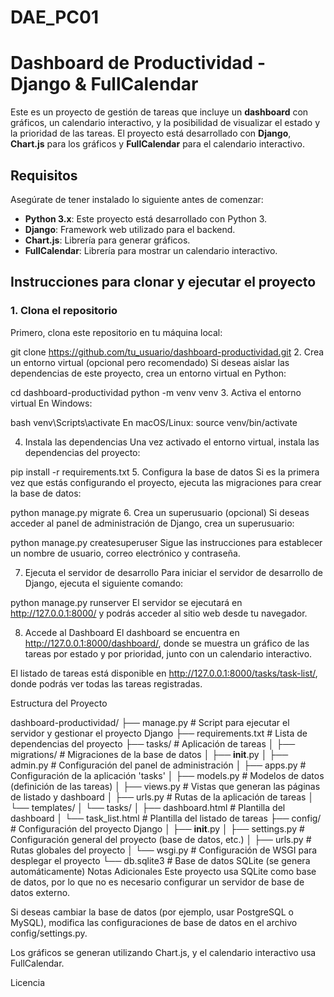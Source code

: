 # DAE_PC01
# Dashboard de Productividad - Django & FullCalendar

Este es un proyecto de gestión de tareas que incluye un **dashboard** con gráficos, un calendario interactivo, y la posibilidad de visualizar el estado y la prioridad de las tareas. El proyecto está desarrollado con **Django**, **Chart.js** para los gráficos y **FullCalendar** para el calendario interactivo.

## Requisitos

Asegúrate de tener instalado lo siguiente antes de comenzar:

- **Python 3.x**: Este proyecto está desarrollado con Python 3.
- **Django**: Framework web utilizado para el backend.
- **Chart.js**: Librería para generar gráficos.
- **FullCalendar**: Librería para mostrar un calendario interactivo.

## Instrucciones para clonar y ejecutar el proyecto

### 1. Clona el repositorio

Primero, clona este repositorio en tu máquina local:


git clone https://github.com/tu_usuario/dashboard-productividad.git
2. Crea un entorno virtual (opcional pero recomendado)
Si deseas aislar las dependencias de este proyecto, crea un entorno virtual en Python:

cd dashboard-productividad
python -m venv venv
3. Activa el entorno virtual
En Windows:

bash
venv\Scripts\activate
En macOS/Linux:
source venv/bin/activate

4. Instala las dependencias
Una vez activado el entorno virtual, instala las dependencias del proyecto:


pip install -r requirements.txt
5. Configura la base de datos
Si es la primera vez que estás configurando el proyecto, ejecuta las migraciones para crear la base de datos:

python manage.py migrate
6. Crea un superusuario (opcional)
Si deseas acceder al panel de administración de Django, crea un superusuario:

python manage.py createsuperuser
Sigue las instrucciones para establecer un nombre de usuario, correo electrónico y contraseña.

7. Ejecuta el servidor de desarrollo
Para iniciar el servidor de desarrollo de Django, ejecuta el siguiente comando:


python manage.py runserver
El servidor se ejecutará en http://127.0.0.1:8000/ y podrás acceder al sitio web desde tu navegador.

8. Accede al Dashboard
El dashboard se encuentra en http://127.0.0.1:8000/dashboard/, donde se muestra un gráfico de las tareas por estado y por prioridad, junto con un calendario interactivo.

El listado de tareas está disponible en http://127.0.0.1:8000/tasks/task-list/, donde podrás ver todas las tareas registradas.

Estructura del Proyecto

dashboard-productividad/
├── manage.py               # Script para ejecutar el servidor y gestionar el proyecto Django
├── requirements.txt        # Lista de dependencias del proyecto
├── tasks/                  # Aplicación de tareas
│   ├── migrations/         # Migraciones de la base de datos
│   ├── __init__.py
│   ├── admin.py            # Configuración del panel de administración
│   ├── apps.py             # Configuración de la aplicación 'tasks'
│   ├── models.py           # Modelos de datos (definición de las tareas)
│   ├── views.py            # Vistas que generan las páginas de listado y dashboard
│   ├── urls.py             # Rutas de la aplicación de tareas
│   └── templates/
│       └── tasks/
│           ├── dashboard.html  # Plantilla del dashboard
│           └── task_list.html  # Plantilla del listado de tareas
├── config/                 # Configuración del proyecto Django
│   ├── __init__.py
│   ├── settings.py         # Configuración general del proyecto (base de datos, etc.)
│   ├── urls.py             # Rutas globales del proyecto
│   └── wsgi.py             # Configuración de WSGI para desplegar el proyecto
└── db.sqlite3              # Base de datos SQLite (se genera automáticamente)
Notas Adicionales
Este proyecto usa SQLite como base de datos, por lo que no es necesario configurar un servidor de base de datos externo.

Si deseas cambiar la base de datos (por ejemplo, usar PostgreSQL o MySQL), modifica las configuraciones de base de datos en el archivo config/settings.py.

Los gráficos se generan utilizando Chart.js, y el calendario interactivo usa FullCalendar.

Licencia
